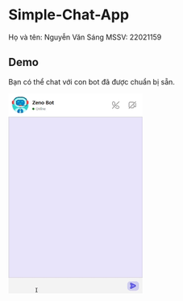 # Simple-Chat-App
Họ và tên: Nguyễn Văn Sáng
MSSV: 22021159

## Demo
Bạn có thể chat với con bot đã được chuẩn bị sẵn.

![Chat App.gif](src%2Fmain%2Fresources%2Fimg%2FChat%20App.gif)